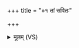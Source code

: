 +++
title = "०१ तां सवितः"

+++
<details><summary>मूलम् (VS)</summary>

तां स॑वितः स॒त्यस॑वां सुचि॒त्रामाहं वृ॑णे सुम॒तिं वि॒श्ववा॑राम्।  
याम॑स्य॒ कण्वो॒ अदु॑ह॒त्प्रपी॑नां स॒हस्र॑धारां महि॒षो भगा॑य ॥
</details>